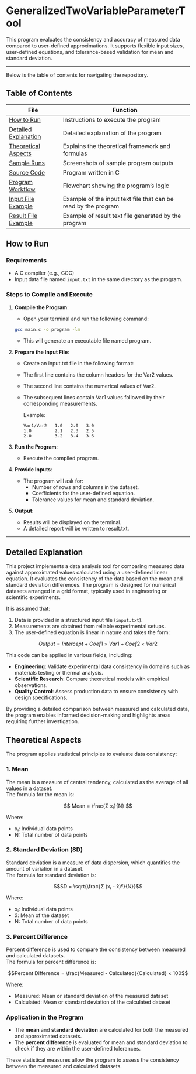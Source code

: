 # GeneralizedTwoVariableParameterTool

This program evaluates the consistency and accuracy of measured data compared to user-defined approximations. It supports flexible input sizes, user-defined equations, and tolerance-based validation for mean and standard deviation.

---

Below is the table of contents for navigating the repository.

## Table of Contents
| File                                                   | Function                                               |
|--------------------------------------------------------|--------------------------------------------------------|
| [How to Run](README.md#how-to-run)                     | Instructions to execute the program                    |
| [Detailed Explanation](README.md#detailed-explanation) | Detailed explanation of the program                    |
| [Theoretical Aspects](README.md#theoretical-aspects)   | Explains the theoretical framework and formulas        |
| [Sample Runs](Sample_Runs/)                            | Screenshots of sample program outputs                  |
| [Source Code](Code.m)                                  | Program written in C                                   |
| [Program Workflow](Program_Workflow/)                  | Flowchart showing the program’s logic                  |
| [Input File Example](input.txt)                        | Example of the input text file that can be read by the program|
| [Result File Example](results.txt)                     | Example of result text file generated by the program   |


## How to Run

### Requirements
- A C compiler (e.g., GCC)
- Input data file named `input.txt` in the same directory as the program.

### Steps to Compile and Execute
1. **Compile the Program**:
   - Open your terminal and run the following command:  
   ```bash
   gcc main.c -o program -lm
   ```
   - This will generate an executable file named program.

3. **Prepare the Input File**:
   - Create an input.txt file in the following format:
   - The first line contains the column headers for the Var2 values.
   - The second line contains the numerical values of Var2.
   - The subsequent lines contain Var1 values followed by their corresponding measurements.

     Example:
     ```
     Var1/Var2   1.0   2.0   3.0
     1.0         2.1   2.3   2.5
     2.0         3.2   3.4   3.6
     ```

3. **Run the Program**:
   - Execute the compiled program.

5. **Provide Inputs**:
   - The program will ask for:
     - Number of rows and columns in the dataset.
     - Coefficients for the user-defined equation.
     - Tolerance values for mean and standard deviation.

5. **Output**:
   - Results will be displayed on the terminal.
   - A detailed report will be written to result.txt.



---

## Detailed Explanation
This project implements a data analysis tool for comparing measured data against approximated values calculated using a user-defined linear equation. It evaluates the consistency of the data based on the mean and standard deviation differences. The program is designed for numerical datasets arranged in a grid format, typically used in engineering or scientific experiments.

It is assumed that:
1. Data is provided in a structured input file (`input.txt`).
2. Measurements are obtained from reliable experimental setups.
3. The user-defined equation is linear in nature and takes the form:

$$
Output = Intercept + Coef1 × Var1 + Coef2 × Var2
$$

This code can be applied in various fields, including:
- **Engineering**: Validate experimental data consistency in domains such as materials testing or thermal analysis.
- **Scientific Research**: Compare theoretical models with empirical observations.
- **Quality Control**: Assess production data to ensure consistency with design specifications.

By providing a detailed comparison between measured and calculated data, the program enables informed decision-making and highlights areas requiring further investigation.


## Theoretical Aspects

The program applies statistical principles to evaluate data consistency:

### 1. **Mean**  
The mean is a measure of central tendency, calculated as the average of all values in a dataset.  
The formula for the mean is:

$$  
Mean = \frac{Σ xᵢ}{N}
$$

Where:
- xᵢ: Individual data points
- N: Total number of data points


### 2. **Standard Deviation (SD)**  
Standard deviation is a measure of data dispersion, which quantifies the amount of variation in a dataset.  
The formula for standard deviation is:  

$$SD = \sqrt{\frac{Σ (xᵢ - x̄)²}{N}}$$


Where:
- xᵢ: Individual data points
- x̄: Mean of the dataset
- N: Total number of data points


### 3. **Percent Difference**  
Percent difference is used to compare the consistency between measured and calculated datasets.  
The formula for percent difference is:  


$$Percent Difference = \frac{Measured - Calculated}{Calculated} × 100$$


Where:
- Measured: Mean or standard deviation of the measured dataset
- Calculated: Mean or standard deviation of the calculated dataset


### Application in the Program
- The **mean** and **standard deviation** are calculated for both the measured and approximated datasets.  
- The **percent difference** is evaluated for mean and standard deviation to check if they are within the user-defined tolerances.  

These statistical measures allow the program to assess the consistency between the measured and calculated datasets.



